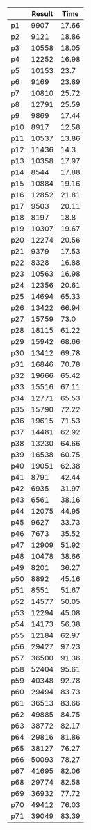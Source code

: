 |      | Result | Time |
| ---- | ------ | ---- |
|p1|9907|17.66|
|p2|9121|18.86|
|p3|10558|18.05|
|p4|12252|16.98|
|p5|10153|23.7|
|p6|9169|23.89|
|p7|10810|25.72|
|p8|12791|25.59|
|p9|9869|17.44|
|p10|8917|12.58|
|p11|10537|13.86|
|p12|11436|14.3|
|p13|10358|17.97|
|p14|8544|17.88|
|p15|10884|19.16|
|p16|12852|21.81|
|p17|9503|20.11|
|p18|8197|18.8|
|p19|10307|19.67|
|p20|12274|20.56|
|p21|9379|17.53|
|p22|8328|16.88|
|p23|10563|16.98|
|p24|12356|20.61|
|p25|14694|65.33|
|p26|13422|66.94|
|p27|15759|73.0|
|p28|18115|61.22|
|p29|15942|68.66|
|p30|13412|69.78|
|p31|16846|70.78|
|p32|19666|65.42|
|p33|15516|67.11|
|p34|12771|65.53|
|p35|15790|72.22|
|p36|19615|71.53|
|p37|14481|62.92|
|p38|13230|64.66|
|p39|16538|60.75|
|p40|19051|62.38|
|p41|8791|42.44|
|p42|6935|31.97|
|p43|6561|38.16|
|p44|12075|44.95|
|p45|9627|33.73|
|p46|7673|35.52|
|p47|12909|51.92|
|p48|10478|38.66|
|p49|8201|36.27|
|p50|8892|45.16|
|p51|8551|51.67|
|p52|14577|50.05|
|p53|12294|45.08|
|p54|14173|56.38|
|p55|12184|62.97|
|p56|29427|97.23|
|p57|36500|91.36|
|p58|52404|95.61|
|p59|40348|92.78|
|p60|29494|83.73|
|p61|36513|83.66|
|p62|49885|84.75|
|p63|38772|82.17|
|p64|29816|81.86|
|p65|38127|76.27|
|p66|50093|78.27|
|p67|41695|82.06|
|p68|29774|82.58|
|p69|36932|77.72|
|p70|49412|76.03|
|p71|39049|83.39|
